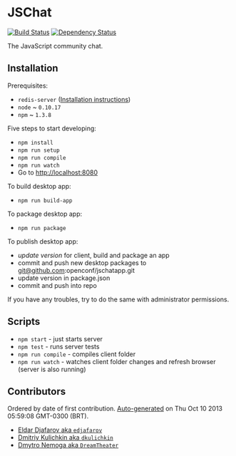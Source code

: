 [travis-badge]: https://travis-ci.org/openconf/jschat.png
[travis-link]: https://travis-ci.org/openconf/jschat

[gemnasium-badge]: https://gemnasium.com/openconf/jschat.png
[gemnasium-link]: https://gemnasium.com/openconf/jschat

# JSChat

[![Build Status][travis-badge]][travis-link]
[![Dependency Status][gemnasium-badge]][gemnasium-link]

The JavaScript community chat.

## Installation
Prerequisites:
  - `redis-server` ([Installation instructions](http://redis.io/topics/quickstart))
  - `node` ~ `0.10.17`
  - `npm` ~ `1.3.8`

Five steps to start developing:
  - `npm install`
  - `npm run setup`
  - `npm run compile`
  - `npm run watch` 
  - Go to [http://localhost:8080](http://localhost:8080)

To build desktop app:

  - `npm run build-app`

To package desktop app:

  - `npm run package`

To publish desktop app:

  - *update version* for client, build and package an app
  - commit and push new desktop packages to git@github.com:openconf/jschatapp.git
  - update version in package.json
  - commit and push into repo

If you have any troubles, try to do the same with administrator permissions.

## Scripts
  - `npm start` - just starts server
  - `npm test` - runs server tests
  - `npm run compile` - compiles client folder
  - `npm run watch` - watches client folder changes and refresh browser (server is also running)

## Contributors
Ordered by date of first contribution.
[Auto-generated](http://github.com/dtrejo/node-authors) on Thu Oct 10 2013 05:59:08 GMT-0300 (BRT).

- [Eldar Djafarov aka `edjafarov`](https://github.com/edjafarov)
- [Dmitriy Kulichkin aka `dkulichkin`](https://github.com/dkulichkin)
- [Dmytro Nemoga aka `DreamTheater`](https://github.com/DreamTheater)
